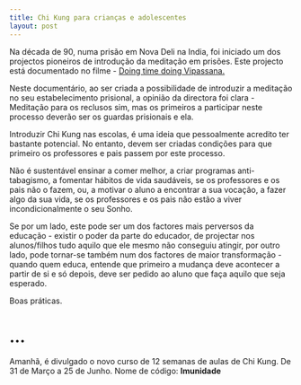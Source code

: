 ```yaml
---
title: Chi Kung para crianças e adolescentes
layout: post
---
```

Na década de 90, numa prisão em Nova Deli na India, foi iniciado um dos projectos pioneiros de introdução da meditação em prisões. Este projecto está documentado no filme - [Doing time doing Vipassana.](https://www.youtube.com/watch?v=WkxSyv5R1sg)

Neste documentário, ao ser criada a possibilidade de introduzir a meditação no seu estabelecimento prisional, a opinião da directora foi clara - Meditação para os reclusos sim, mas os primeiros a participar neste processo deverão ser os guardas prisionais e ela. 

Introduzir Chi Kung nas escolas, é uma ideia que pessoalmente acredito ter bastante potencial. No entanto, devem ser criadas condições para que primeiro os professores e pais passem por este processo. 

Não é sustentável ensinar a comer melhor, a criar programas anti-tabagismo, a fomentar hábitos de vida saudáveis, se os professores e os pais não o fazem, ou, a motivar o aluno a encontrar a sua vocação, a fazer algo da sua vida, se os professores e os pais não estão a viver incondicionalmente o seu Sonho.

Se por um lado, este pode ser um dos factores mais perversos da educação - existir o poder da parte do educador, de projectar nos alunos/filhos tudo aquilo que ele mesmo não conseguiu atingir, por outro lado, pode tornar-se também num dos factores de maior transformação - quando quem educa, entende que primeiro a mudança deve acontecer a partir de si e só depois, deve ser pedido ao aluno que faça aquilo que seja esperado.    

Boas práticas.  

# …

Amanhã, é divulgado o novo curso de 12 semanas de aulas de Chi Kung. De 31 de Março a 25 de Junho. Nome de código: **Imunidade**